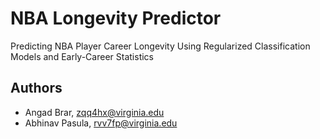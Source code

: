 # NBA Longevity Predictor
Predicting NBA Player Career Longevity Using Regularized Classification Models and Early-Career Statistics

## Authors
- Angad Brar, zqq4hx@virginia.edu
- Abhinav Pasula, rvv7fp@virginia.edu